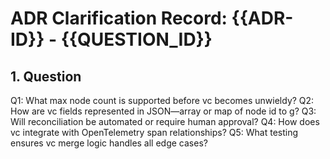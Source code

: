 # ADR Clarification Record: {{ADR-ID}} - {{QUESTION_ID}}

## 1. Question

Q1: What max node count is supported before vc becomes unwieldy?
Q2: How are vc fields represented in JSON—array or map of node id to g?
Q3: Will reconciliation be automated or require human approval?
Q4: How does vc integrate with OpenTelemetry span relationships?
Q5: What testing ensures vc merge logic handles all edge cases?

